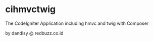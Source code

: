 # cihmvctwig

The CodeIgniter Application including hmvc and twig with Composer

by dandisy @ redbuzz.co.id